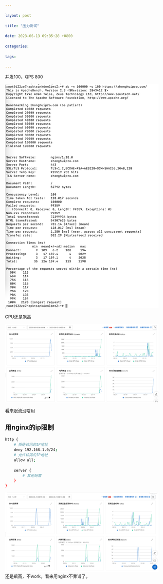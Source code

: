 ```yaml
---

layout: post

title: "压力测试"

date: 2023-06-13 09:35:28 +0800

categories:

tags:
   
---
```


并发100，QPS 800

   
![img.png](../assets/images/2023-06-13-压力测试/img.png)


CPU还是飙高

![img_1.png](../assets/images/2023-06-13-压力测试/img_1.png)


看来限流没啥用

## 用nginx的ip限制
```bash
http {
    # 拒绝访问的IP地址
    deny 192.168.1.0/24;
    # 允许访问的IP地址
    allow all;

    server {
        # 其他配置
    }
}
```

![img_2.png](../assets/images/2023-06-13-压力测试/img_2.png)
还是飙高，不work。看来用nginx不靠谱了。